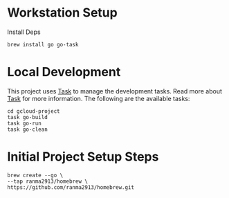 # Workstation Setup

Install Deps

```
brew install go go-task
```

# Local Development

This project uses [Task](/Taskfile.yaml) to manage the development tasks. Read more about [Task](https://taskfile.dev)
for more information.
The following are the available tasks:

```shell
cd gcloud-project
task go-build
task go-run
task go-clean
```

# Initial Project Setup Steps

```shell
brew create --go \
--tap ranma2913/homebrew \
https://github.com/ranma2913/homebrew.git
```

